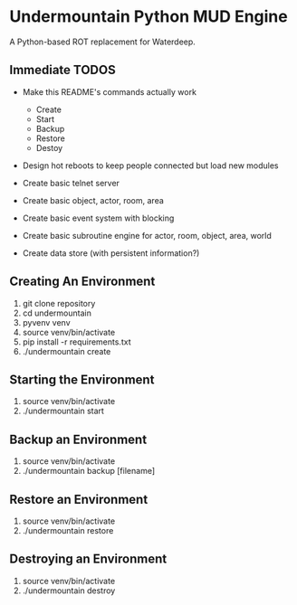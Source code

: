 # Undermountain Python MUD Engine

A Python-based ROT replacement for Waterdeep.

## Immediate TODOS

- Make this README's commands actually work

  - Create
  - Start
  - Backup
  - Restore
  - Destoy

- Design hot reboots to keep people connected but load new modules
- Create basic telnet server
- Create basic object, actor, room, area
- Create basic event system with blocking
- Create basic subroutine engine for actor, room, object, area, world
- Create data store (with persistent information?)

## Creating An Environment

1. git clone repository
2. cd undermountain
3. pyvenv venv
4. source venv/bin/activate
5. pip install -r requirements.txt
6. ./undermountain create <environment>

## Starting the Environment

1. source venv/bin/activate
2. ./undermountain start <environment>

## Backup an Environment

1. source venv/bin/activate
2. ./undermountain backup <environment> [filename]

## Restore an Environment

1. source venv/bin/activate
2. ./undermountain restore <environment> <filename>

## Destroying an Environment

1. source venv/bin/activate
2. ./undermountain destroy <environment>
